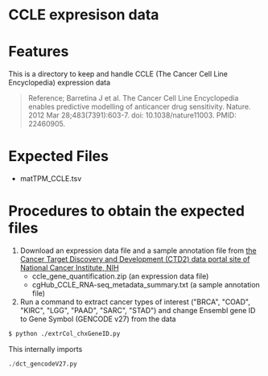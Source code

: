 # CCLE expresison data

# Features
This is a directory to keep and handle CCLE (The Cancer Cell Line Encyclopedia) expression data 
> Reference; Barretina J et al. The Cancer Cell Line Encyclopedia enables predictive modelling of anticancer drug sensitivity. Nature. 2012 Mar 28;483(7391):603-7. doi: 10.1038/nature11003. PMID: 22460905.


# Expected Files
- matTPM_CCLE.tsv

# Procedures to obtain the expected files
1. Download an expression data file and a sample annotation file from [the Cancer Target Discovery and Development (CTD2) data portal site of National Cancer Institute, NIH](https://ctd2-data.nci.nih.gov/Public/TGen/CCLE_RNA-seq_Analysis/ "CCLE portal")
   - ccle_gene_quantification.zip (an expression data file)
   - cgHub_CCLE_RNA-seq_metadata_summary.txt (a sample annotation file)
2. Run a command to extract cancer types of interest ("BRCA", "COAD", "KIRC", "LGG", "PAAD", "SARC", "STAD") and change Ensembl gene ID to Gene Symbol (GENCODE v27) from the data
```sh
$ python ./extrCol_chxGeneID.py
```
This internally imports
```python
./dct_gencodeV27.py
```